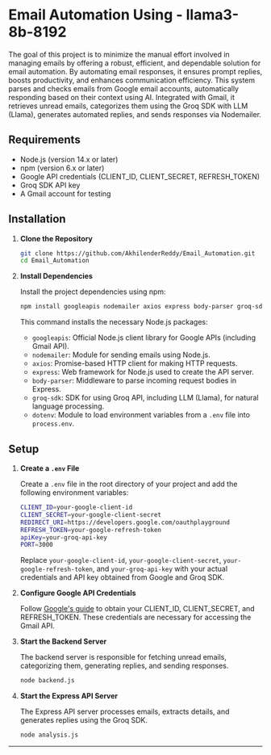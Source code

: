 # Email Automation Using - llama3-8b-8192

The goal of this project is to minimize the manual effort involved in managing emails by offering a robust, efficient, and dependable solution for email automation. By automating email responses, it ensures prompt replies, boosts productivity, and enhances communication efficiency. This system parses and checks emails from Google email accounts, automatically responding based on their context using AI. Integrated with Gmail, it retrieves unread emails, categorizes them using the Groq SDK with LLM (Llama), generates automated replies, and sends responses via Nodemailer.

## Requirements

- Node.js (version 14.x or later)
- npm (version 6.x or later)
- Google API credentials (CLIENT_ID, CLIENT_SECRET, REFRESH_TOKEN)
- Groq SDK API key
- A Gmail account for testing

## Installation

1. **Clone the Repository**

   ```sh
   git clone https://github.com/AkhilenderReddy/Email_Automation.git
   cd Email_Automation

2. **Install Dependencies**

   Install the project dependencies using npm:

   ```sh
   npm install googleapis nodemailer axios express body-parser groq-sdk dotenv
   ```

   This command installs the necessary Node.js packages:

   - `googleapis`: Official Node.js client library for Google APIs (including Gmail API).
   - `nodemailer`: Module for sending emails using Node.js.
   - `axios`: Promise-based HTTP client for making HTTP requests.
   - `express`: Web framework for Node.js used to create the API server.
   - `body-parser`: Middleware to parse incoming request bodies in Express.
   - `groq-sdk`: SDK for using Groq API, including LLM (Llama), for natural language processing.
   - `dotenv`: Module to load environment variables from a `.env` file into `process.env`.

## Setup

1. **Create a `.env` File**

   Create a `.env` file in the root directory of your project and add the following environment variables:

   ```sh
   CLIENT_ID=your-google-client-id
   CLIENT_SECRET=your-google-client-secret
   REDIRECT_URI=https://developers.google.com/oauthplayground
   REFRESH_TOKEN=your-google-refresh-token
   apiKey=your-groq-api-key
   PORT=3000
   ```

   Replace `your-google-client-id`, `your-google-client-secret`, `your-google-refresh-token`, and `your-groq-api-key` with your actual credentials and API key obtained from Google and Groq SDK.

2. **Configure Google API Credentials**

   Follow [Google's guide](https://developers.google.com/gmail/api/quickstart/nodejs) to obtain your CLIENT_ID, CLIENT_SECRET, and REFRESH_TOKEN. These credentials are necessary for accessing the Gmail API.

3. **Start the Backend Server**

   The backend server is responsible for fetching unread emails, categorizing them, generating replies, and sending responses.

   ```sh
   node backend.js
   ```

4. **Start the Express API Server**

   The Express API server processes emails, extracts details, and generates replies using the Groq SDK.

   ```sh
   node analysis.js
   ```

---
